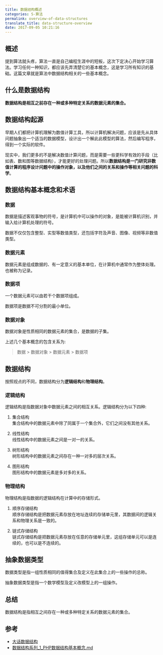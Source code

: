 ```yaml
---
title: 数据结构概述
categories: S-算法
permalink: overview-of-data-structures
translate_title: data-structure-overview
date: 2017-09-05 10:21:16
---
```


## 概述
提到算法就头疼，算法一直是自己编程生涯中的短板，这次下定决心开始学习算法。学习任何一种知识，都应该先弄清楚它的基本概念，这是学习所有知识的基础。这篇文章就是算法中数据结构相关的一些基本概念。

## 什么是数据结构

**数据结构是相互之前存在一种或多种特定关系的数据元素的集合。**

## 数据结构起源

早期人们都把计算机理解为数值计算工具，所以计算机解决问题，应该是先从具体问题抽象出一个适当的数据模型，设计出一个解此此模型的算法，然后编写程序，得到一个实际的软件。


现实中，我们更多的不是解决数值计算问题，而是需要一些更科学有效的手段（比如表、数和图等数据结构），才能更好的处理问题。所以**数据结构是一门研究非数值计算的程序设计问题中的操作对象，以及他们之间的关系和操作等相关问题的科学**。

## 数据结构基本概念和术语

### 数据

数据是描述客观事物的符号，是计算机中可以操作的对象，是能被计算机识别，并输入给计算机处理的符号。  

数据不仅仅包含整型、实型等数值类型，还包括字符及声音、图像、视频等非数值类型。  

### 数据元素
数据元素是组成数据的、有一定意义的基本单位，在计算机中通常作为整体处理。也被称为记录。

### 数据项
一个数据元素可以由若干个数据项组成。  

数据项是数据不可分割的最小单位。

### 数据对象

数据对象是性质相同的数据元素的集合，是数据的子集。

上述几个基本概念的包含关系为:

> 数据 > 数据对象 > 数据元素 > 数据项

## 数据结构

按照视点的不同，数据结构分为**逻辑结构**和**物理结构**。  

### 逻辑结构

逻辑结构是指数据对象中数据元素之间的相互关系。逻辑结构分为以下四种:

1. 集合结构  
  集合结构中的数据元素中除了同属于一个集合外，它们之间没有其他关系。  

2. 线性结构  
  线性结构中的数据元素之间是一对一的关系。

3. 树形结构  
  树形结构中的数据元素之间存在一种一对多的层次关系。

4. 图形结构  
  图形结构中的数据元素是多对多的关系。

### 物理结构

物理结构是指数据的逻辑结构在计算中的存储形式。

1. 顺序存储结构  
  顺序存储结构是把数据元素存放在地址连续的存储单元里，其数据间的逻辑关系和物理关系是一致的。

2. 链式存储结构  
  链式存储结构是把数据元素存放在任意的存储单元里，这组存储单元可以是连续的，也可以是不连续的。

## 抽象数据类型

数据类型是指一组性质相同的值得集合及定义在此集合上的一些操作的总称。  

抽象数据类型是指一个数学模型及定义改模型上的一组操作。


## 总结

数据结构是指相互之间存在一种或多种特定关系的数据元素的集合。

## 参考
* [大话数据结构]()
* [数据结构系列_1_PHP数据结构基本概念.md](http://wiki.phpboy.net/doku.php?id=2011-02:1-%E6%95%B0%E6%8D%AE%E7%BB%93%E6%9E%84%E7%B3%BB%E5%88%97_1_PHP%E6%95%B0%E6%8D%AE%E7%BB%93%E6%9E%84%E5%9F%BA%E6%9C%AC%E6%A6%82%E5%BF%B5.md)